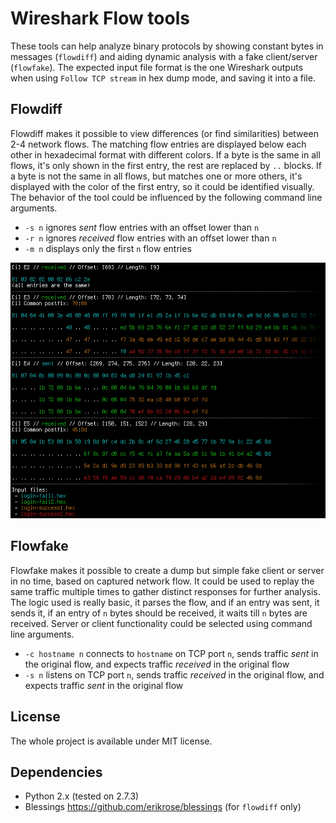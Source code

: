 Wireshark Flow tools
====================

These tools can help analyze binary protocols by showing constant bytes in
messages (`flowdiff`) and aiding dynamic analysis with a fake client/server
(`flowfake`). The expected input file format is the one Wireshark outputs
when using `Follow TCP stream` in hex dump mode, and saving it into a file.

Flowdiff
--------

Flowdiff makes it possible to view differences (or find similarities) between
2-4 network flows. The matching flow entries are displayed below each other
in hexadecimal format with different colors. If a byte is the same in all
flows, it's only shown in the first entry, the rest are replaced by `..`
blocks. If a byte is not the same in all flows, but matches one or more
others, it's displayed with the color of the first entry, so it could be
identified visually. The behavior of the tool could be influenced by the
following command line arguments.

 - `-s n` ignores *sent* flow entries with an offset lower than `n`
 - `-r n` ignores *received* flow entries with an offset lower than `n`
 - `-m n` displays only the first `n` flow entries

![Flowdiff screenshot](doc/flowdiff-screenshot.png)

Flowfake
--------

Flowfake makes it possible to create a dump but simple fake client or server
in no time, based on captured network flow. It could be used to replay the
same traffic multiple times to gather distinct responses for further analysis.
The logic used is really basic, it parses the flow, and if an entry was sent,
it sends it, if an entry of `n` bytes should be received, it waits till `n`
bytes are received. Server or client functionality could be selected using
command line arguments.

 - `-c hostname n` connects to `hostname` on TCP port `n`, sends traffic *sent*
   in the original flow, and expects traffic *received* in the original flow
 - `-s n` listens on TCP port `n`, sends traffic *received* in the original
   flow, and expects traffic *sent* in the original flow

License
-------

The whole project is available under MIT license.

Dependencies
------------

 - Python 2.x (tested on 2.7.3)
 - Blessings https://github.com/erikrose/blessings (for `flowdiff` only)
